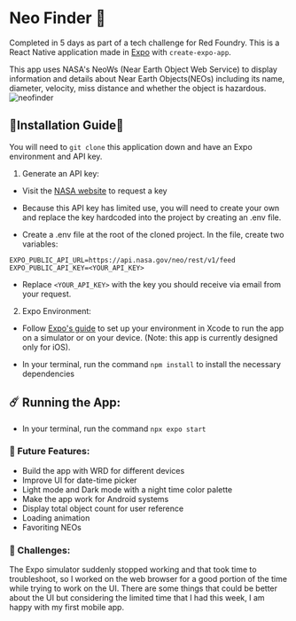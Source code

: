 # Neo Finder 🔭

Completed in 5 days as part of a tech challenge for Red Foundry.
This is a React Native application made in [Expo](https://expo.dev/) with `create-expo-app`.

This app uses NASA's
NeoWs (Near Earth Object Web Service) to display information and details about Near Earth Objects(NEOs) including its name, diameter, velocity, miss distance and whether the object is hazardous.
![neofinder](https://github.com/user-attachments/assets/faa537ee-34b5-4b3a-b809-3e3b171d37ee)

## 🌌Installation Guide🌌
You will need to `git clone` this application down and have an Expo environment and API key.
1. Generate an API key:

- Visit the [NASA website](https://api.nasa.gov/) to request a key

- Because this API key has limited use, you will need to create your own and replace the key hardcoded into the project by creating an .env file.

- Create a .env file at the root of the cloned project. In the file, create two variables:
```
EXPO_PUBLIC_API_URL=https://api.nasa.gov/neo/rest/v1/feed
EXPO_PUBLIC_API_KEY=<YOUR_API_KEY>
```

- Replace `<YOUR_API_KEY>` with the key you should receive via email from your request.

2. Expo Environment:
- Follow [Expo's guide](https://docs.expo.dev/get-started/set-up-your-environment/?platform=ios&device=simulated&mode=expo-go) to set up your environment in Xcode to run the app on a simulator or on your device. (Note: this app is currently designed only for iOS).

- In your terminal, run the command `npm install` to install the necessary dependencies

## ☄️ Running the App:

- In your terminal, run the command `npx expo start`


### 📡 Future Features:

- Build the app with WRD for different devices
- Improve UI for date-time picker
- Light mode and Dark mode with a night time color palette
- Make the app work for Android systems
- Display total object count for user reference
- Loading animation
- Favoriting NEOs

### 🌚 Challenges:

The Expo simulator suddenly stopped working and that took time to troubleshoot, so I worked on the web browser for a good portion of the time while trying to work on the UI. There are some things that could be better about the UI but considering the limited time that I had this week, I am happy with my first mobile app.

